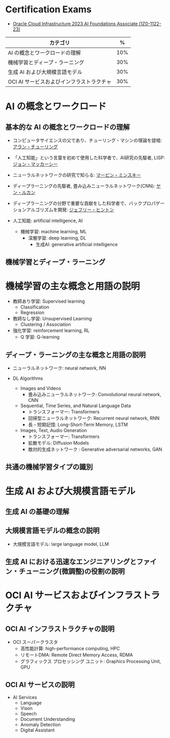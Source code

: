 # Certification Exams
- [Oracle Cloud Infrastructure 2023 AI Foundations Associate (1Z0-1122-23)](https://education.oracle.com/ja/oracle-cloud-infrastructure-2023-ai-foundations-associate/pexam_1Z0-1122-23)

| カテゴリ | % |
| --------| -- |
| AI の概念とワークロードの理解 | 10% |
| 機械学習とディープ・ラーニング | 30% |
| 生成 AI および大規模言語モデル | 30% |
| OCI AI サービスおよびインフラストラクチャ | 30% |

# AI の概念とワークロード
## 基本的な AI の概念とワークロードの理解
- コンピュータサイエンスの父であり、チューリング・マシンの理論を提唱: [アラン・チューリング](https://ja.wikipedia.org/wiki/%E3%82%A2%E3%83%A9%E3%83%B3%E3%83%BB%E3%83%81%E3%83%A5%E3%83%BC%E3%83%AA%E3%83%B3%E3%82%B0)
- 「人工知能」という言葉を初めて使用した科学者で、AI研究の先駆者, LISP: [ジョン・マッカーシー](https://ja.wikipedia.org/wiki/%E3%82%B8%E3%83%A7%E3%83%B3%E3%83%BB%E3%83%9E%E3%83%83%E3%82%AB%E3%83%BC%E3%82%B7%E3%83%BC)
- ニューラルネットワークの研究で知らる: [マービン・ミンスキー](https://ja.wikipedia.org/wiki/%E3%83%9E%E3%83%BC%E3%83%93%E3%83%B3%E3%83%BB%E3%83%9F%E3%83%B3%E3%82%B9%E3%82%AD%E3%83%BC)
- ディープラーニングの先駆者, 畳み込みニューラルネットワーク(CNN): [ヤン・ルカン](https://ja.wikipedia.org/wiki/%E3%83%A4%E3%83%B3%E3%83%BB%E3%83%AB%E3%82%AB%E3%83%B3)
- ディープラーニングの分野で重要な貢献をした科学者で、バックプロパゲーションアルゴリズムを開発: [ジェフリー・ヒントン](https://ja.wikipedia.org/wiki/%E3%82%B8%E3%82%A7%E3%83%95%E3%83%AA%E3%83%BC%E3%83%BB%E3%83%92%E3%83%B3%E3%83%88%E3%83%B3)

- 人工知能: artificial intelligence, AI
  - 機械学習: machine learning, ML
    - 深層学習: deep learning, DL
      - 生成AI: generative artificial intelligence
## 機械学習とディープ・ラーニング
# 機械学習の主な概念と用語の説明
- 教師あり学習: Supervised learning
  - Classification
  - Regression
- 教師なし学習: Unsupervised Learning
  - Clustering / Association
- 強化学習: reinforcement learning, RL
  - Q 学習: Q-learning
## ディープ・ラーニングの主な概念と用語の説明
- ニューラルネットワーク: neural network, NN

- DL Algorithms
  - Images and Videos
    - 畳み込みニューラルネットワーク: Convolutional neural network, CNN
  - Sequential, Time Series, and Natural Language Data
    - トランスフォーマー: Transformers
    - 回帰型ニューラルネットワーク: Recurrent neural network, RNN
    - 長・短期記憶: Long-Short-Term Memory, LSTM
  - Images, Text, Audio Generation
    - トランスフォーマー: Transformers
    - 拡散モデル: Diffusion Models
    - 敵対的生成ネットワーク
: Generative adversarial networks, GAN
## 共通の機械学習タイプの識別
# 生成 AI および大規模言語モデル
## 生成 AI の基礎の理解
## 大規模言語モデルの概念の説明
- 大規模言語モデル: large language model, LLM
## 生成 AI における迅速なエンジニアリングとファイン・チューニング(微調整)の役割の説明
# OCI AI サービスおよびインフラストラクチャ
## OCI AI インフラストラクチャの説明
- OCI スーパークラスタ
  - 高性能計算: high-performance computing, HPC
  - リモートDMA: Remote Direct Memory Access, RDMA
  - グラフィックス プロセッシング ユニット: Graphics Processing Unit, GPU
## OCI AI サービスの説明
- AI Services
  - Language
  - Vison
  - Speech
  - Document Understanding
  - Anomaly Detection
  - Digital Assistant

